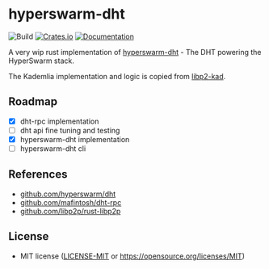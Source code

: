 hyperswarm-dht
=====================
![Build](https://github.com/mattsse/hyperswarm-dht/workflows/Continuous%20integration/badge.svg)
[![Crates.io](https://img.shields.io/crates/v/hyperswarm-dht.svg)](https://crates.io/crates/hyperswarm-dht)
[![Documentation](https://docs.rs/hyperswarm-dht/badge.svg)](https://docs.rs/hyperswarm-dht)

A very wip rust implementation of [hyperswarm-dht](https://github.com/hyperswarm/dht) - The DHT powering the HyperSwarm stack.

The Kademlia implementation and logic is copied from [libp2-kad](https://github.com/libp2p/rust-libp2p/tree/e9952ea9e348fcc607dac0607ab532cc16208066/).

## Roadmap

* [x] dht-rpc implementation
* [ ] dht api fine tuning and testing
* [x] hyperswarm-dht implementation
* [ ] hyperswarm-dht cli

## References

- [github.com/hyperswarm/dht](https://github.com/hyperswarm/dht)
- [github.com/mafintosh/dht-rpc](https://github.com/mafintosh/dht-rpc)
- [github.com/libp2p/rust-libp2p](https://github.com/libp2p/rust-libp2p)

## License

 * MIT license ([LICENSE-MIT](LICENSE-MIT) or
   https://opensource.org/licenses/MIT)
   

